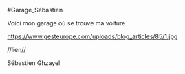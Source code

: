 #Garage_Sébastien

Voici mon garage où se trouve ma voiture

https://www.gesteurope.com/uploads/blog_articles/85/1.jpg

//lien//

Sébastien Ghzayel
